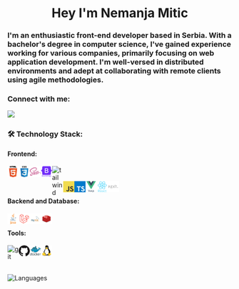 <h1 align="center">Hey I'm Nemanja Mitic</h1>
<h3>
I'm an enthusiastic front-end developer based in Serbia. With a bachelor's degree in computer science, I've gained experience working for various companies, primarily focusing on web application development. I'm well-versed in distributed environments and adept at collaborating with remote clients using agile methodologies.
</h3>

<h3 align="left">Connect with me:</h3>

 [<img src="https://img.shields.io/badge/linkedin-%230077B5.svg?&style=for-the-badge&logo=linkedin&logoColor=white" />](https://www.linkedin.com/in/nemanjamitic1985)


<h3 align="left"> 🛠 Technology Stack:</h3>

<h4>Frontend:</h4>
<img align="left" alt="HTML5" width="25px" src="https://raw.githubusercontent.com/github/explore/80688e429a7d4ef2fca1e82350fe8e3517d3494d/topics/html/html.png" />
<img align="left" alt="CSS3" width="25px" src="https://raw.githubusercontent.com/github/explore/80688e429a7d4ef2fca1e82350fe8e3517d3494d/topics/css/css.png" />
<img align="left" alt="Sass" width="25px" src="https://raw.githubusercontent.com/github/explore/80688e429a7d4ef2fca1e82350fe8e3517d3494d/topics/sass/sass.png" /> 
<img align="left"  width="25px" src="https://raw.githubusercontent.com/devicons/devicon/master/icons/bootstrap/bootstrap-plain-wordmark.svg" alt="bootstrap" />
<img align="left" width="25px" src="https://www.vectorlogo.zone/logos/tailwindcss/tailwindcss-icon.svg" alt="tailwind" />

<br><br>
<img align="left" alt="JavaScript" width="25px" src="https://raw.githubusercontent.com/github/explore/80688e429a7d4ef2fca1e82350fe8e3517d3494d/topics/javascript/javascript.png" />
<img align="left" alt="Typescript" width="25px" src="https://raw.githubusercontent.com/github/explore/80688e429a7d4ef2fca1e82350fe8e3517d3494d/topics/typescript/typescript.png" />
<img align="left" width="25px" src="https://raw.githubusercontent.com/devicons/devicon/master/icons/vuejs/vuejs-original-wordmark.svg" />
<img align="left" width="25px" src="https://raw.githubusercontent.com/devicons/devicon/master/icons/react/react-original-wordmark.svg" />
<img align="left" alt="NextJS" width="25px" src="https://raw.githubusercontent.com/github/explore/28b02bbc9ad9f7a503c43775aebeb515dc2da5fc/topics/nextjs/nextjs.png" />
<br>
<h4>Backend and Database:</h4>
<img align="left" alt="Java" width="25px" src="https://raw.githubusercontent.com/github/explore/80688e429a7d4ef2fca1e82350fe8e3517d3494d/topics/java/java.png" />
<img align="left" width="25px" src="https://raw.githubusercontent.com/github/explore/80688e429a7d4ef2fca1e82350fe8e3517d3494d/topics/laravel/laravel.png" alt="laravel" />
<img align="left" alt="Mysql" width="25px" src="https://raw.githubusercontent.com/github/explore/80688e429a7d4ef2fca1e82350fe8e3517d3494d/topics/mysql/mysql.png" />
<img align="left" alt="Redis"  width="25px" src="https://raw.githubusercontent.com/github/explore/80688e429a7d4ef2fca1e82350fe8e3517d3494d/topics/redis/redis.png" style="max-width: 100%;">
<br>
<h4>Tools:</h4>
<img align="left" width="25px" src="https://www.vectorlogo.zone/logos/git-scm/git-scm-icon.svg" alt="git" />
<img align="left" alt="GitHub" width="25px" src="https://raw.githubusercontent.com/github/explore/78df643247d429f6cc873026c0622819ad797942/topics/github/github.png" style="max-width: 100%;">
<img align="left" width="25px" src="https://raw.githubusercontent.com/devicons/devicon/master/icons/docker/docker-original-wordmark.svg" alt="docker" />
<img align="left" width="25px" src="https://raw.githubusercontent.com/devicons/devicon/master/icons/linux/linux-original.svg" alt="linux" />

<br><br><br>

![Languages](https://github-readme-stats.vercel.app/api/top-langs/?username=nemanja85&theme=tokyonight)


